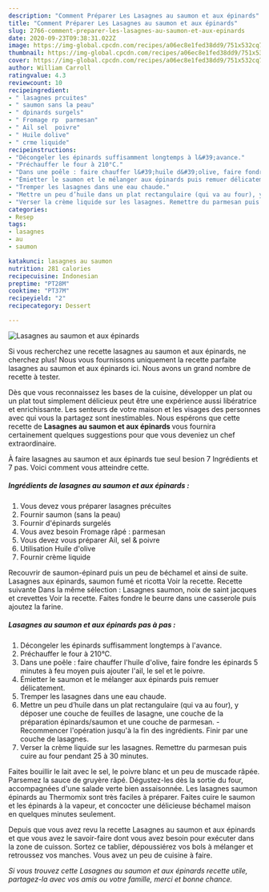 ```yaml
---
description: "Comment Préparer Les Lasagnes au saumon et aux épinards"
title: "Comment Préparer Les Lasagnes au saumon et aux épinards"
slug: 2766-comment-preparer-les-lasagnes-au-saumon-et-aux-epinards
date: 2020-09-23T09:38:31.022Z
image: https://img-global.cpcdn.com/recipes/a06ec8e1fed38dd9/751x532cq70/lasagnes-au-saumon-et-aux-epinards-photo-principale-de-la-recette.jpg
thumbnail: https://img-global.cpcdn.com/recipes/a06ec8e1fed38dd9/751x532cq70/lasagnes-au-saumon-et-aux-epinards-photo-principale-de-la-recette.jpg
cover: https://img-global.cpcdn.com/recipes/a06ec8e1fed38dd9/751x532cq70/lasagnes-au-saumon-et-aux-epinards-photo-principale-de-la-recette.jpg
author: William Carroll
ratingvalue: 4.3
reviewcount: 10
recipeingredient:
- " lasagnes prcuites"
- " saumon sans la peau"
- " dpinards surgels"
- " Fromage rp  parmesan"
- " Ail sel  poivre"
- " Huile dolive"
- " crme liquide"
recipeinstructions:
- "Décongeler les épinards suffisamment longtemps à l&#39;avance."
- "Préchauffer le four à 210°C."
- "Dans une poêle : faire chauffer l&#39;huile d&#39;olive, faire fondre les épinards 5 minutes à feu moyen puis ajouter l&#39;ail, le sel et le poivre."
- "Émietter le saumon et le mélanger aux épinards puis remuer délicatement."
- "Tremper les lasagnes dans une eau chaude."
- "Mettre un peu d’huile dans un plat rectangulaire (qui va au four), y déposer une couche de feuilles de lasagne, une couche de la préparation épinards/saumon et une couche de parmesan. Recommencer l&#39;opération jusqu&#39;à la fin des ingrédients. Finir par une couche de lasagnes."
- "Verser la crème liquide sur les lasagnes. Remettre du parmesan puis cuire au four pendant 25 à 30 minutes."
categories:
- Resep
tags:
- lasagnes
- au
- saumon

katakunci: lasagnes au saumon 
nutrition: 281 calories
recipecuisine: Indonesian
preptime: "PT28M"
cooktime: "PT37M"
recipeyield: "2"
recipecategory: Dessert

---
```



![Lasagnes au saumon et aux épinards](https://img-global.cpcdn.com/recipes/a06ec8e1fed38dd9/751x532cq70/lasagnes-au-saumon-et-aux-epinards-photo-principale-de-la-recette.jpg)

Si vous recherchez une recette lasagnes au saumon et aux épinards, ne cherchez plus! Nous vous fournissons uniquement la recette parfaite lasagnes au saumon et aux épinards ici. Nous avons un grand nombre de recette à tester.

Dès que vous reconnaissez les bases de la cuisine, développer un plat ou un plat tout simplement délicieux peut être une expérience aussi libératrice et enrichissante. Les senteurs de votre maison et les visages des personnes avec qui vous la partagez sont inestimables. Nous espérons que cette recette de <strong> Lasagnes au saumon et aux épinards </strong> vous fournira certainement quelques suggestions pour que vous deveniez un chef extraordinaire.

<!--inarticleads1-->

À faire lasagnes au saumon et aux épinards tue seul besion 7 Ingrédients et 7 pas. Voici comment vous atteindre cette.

##### Ingrédients de lasagnes au saumon et aux épinards :

1. Vous devez vous préparer  lasagnes précuites
1. Fournir  saumon (sans la peau)
1. Fournir  d&#39;épinards surgelés
1. Vous avez besoin  Fromage râpé : parmesan
1. Vous devez vous préparer  Ail, sel &amp; poivre
1. Utilisation  Huile d&#39;olive
1. Fournir  crème liquide


Recouvrir de saumon-épinard puis un peu de béchamel et ainsi de suite. Lasagnes aux épinards, saumon fumé et ricotta Voir la recette. Recette suivante Dans la même sélection : Lasagnes saumon, noix de saint jacques et crevettes Voir la recette. Faites fondre le beurre dans une casserole puis ajoutez la farine. 

<!--inarticleads2-->

##### Lasagnes au saumon et aux épinards pas à pas :

1. Décongeler les épinards suffisamment longtemps à l&#39;avance.
1. Préchauffer le four à 210°C.
1. Dans une poêle : faire chauffer l&#39;huile d&#39;olive, faire fondre les épinards 5 minutes à feu moyen puis ajouter l&#39;ail, le sel et le poivre.
1. Émietter le saumon et le mélanger aux épinards puis remuer délicatement.
1. Tremper les lasagnes dans une eau chaude.
1. Mettre un peu d’huile dans un plat rectangulaire (qui va au four), y déposer une couche de feuilles de lasagne, une couche de la préparation épinards/saumon et une couche de parmesan. - Recommencer l&#39;opération jusqu&#39;à la fin des ingrédients. Finir par une couche de lasagnes.
1. Verser la crème liquide sur les lasagnes. Remettre du parmesan puis cuire au four pendant 25 à 30 minutes.


Faites bouillir le lait avec le sel, le poivre blanc et un peu de muscade râpée. Parsemez la sauce de gruyère râpé. Dégustez-les dès la sortie du four, accompagnées d&#39;une salade verte bien assaisonnée. Les lasagnes saumon épinards au Thermomix sont très faciles à préparer. Faites cuire le saumon et les épinards à la vapeur, et concocter une délicieuse béchamel maison en quelques minutes seulement. 

<!--inarticleads1-->

<p>
Depuis que vous avez revu la recette Lasagnes au saumon et aux épinards et que vous avez le savoir-faire dont vous avez besoin pour exécuter dans la zone de cuisson. Sortez ce tablier, dépoussiérez vos bols à mélanger et retroussez vos manches. Vous avez un peu de cuisine à faire.
</p>

<p>
<i>Si vous trouvez cette Lasagnes au saumon et aux épinards recette utile, partagez-la avec vos amis ou votre famille, merci et bonne chance.</i>
</p>
